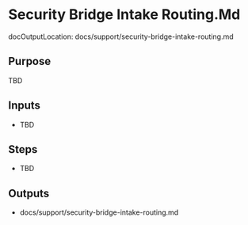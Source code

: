 # Security Bridge Intake Routing.Md

docOutputLocation: docs/support/security-bridge-intake-routing.md

## Purpose

TBD

## Inputs

- TBD

## Steps

- TBD

## Outputs

- docs/support/security-bridge-intake-routing.md
